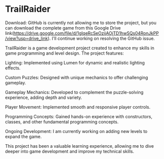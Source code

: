 # TrailRaider

Download: GitHub is currently not allowing me to store the project, but you can download the complete game from this Google Drive link(https://drive.google.com/file/d/1gIqeRcSeOzijAOjTD1hwSQs04RonJkPP/view?usp=drive_link). 
I'll continue working on resolving the GitHub issue.





TrailRaider is a game development project created to enhance my skills in game programming and level design. The project features:

Lighting: Implemented using Lumen for dynamic and realistic lighting effects.

Custom Puzzles: Designed with unique mechanics to offer challenging gameplay.

Gameplay Mechanics: Developed to complement the puzzle-solving experience, adding depth and variety.

Player Movement: Implemented smooth and responsive player controls.

Programming Concepts: Gained hands-on experience with constructors, classes, and other fundamental programming concepts.

Ongoing Development: I am currently working on adding new levels to expand the game.


This project has been a valuable learning experience, allowing me to dive deeper into game development and improve my technical skills.
